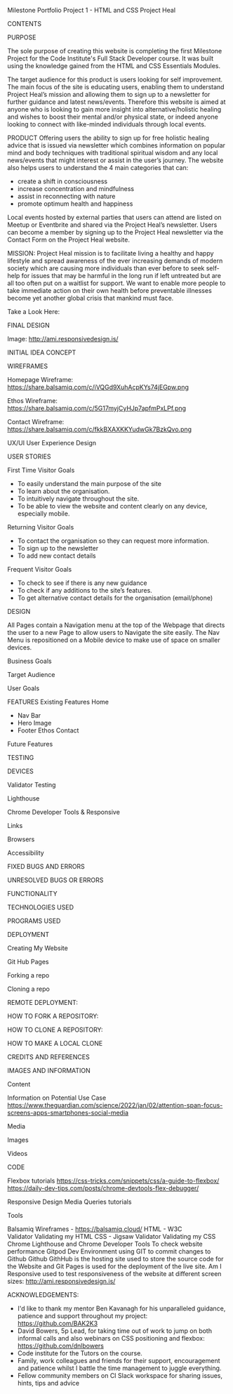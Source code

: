 Milestone Portfolio Project 1 - HTML and CSS
Project Heal

CONTENTS

PURPOSE

The sole purpose of creating this website is completing the first Milestone Project for the Code Institute's Full Stack Developer course. It was built using the knowledge gained from the HTML and CSS Essentials Modules.

The target audience for this product is users looking for self improvement. The main focus of the site is educating users, enabling them to understand Project Heal’s mission and allowing them to sign up to a newsletter for further guidance and latest news/events. Therefore this website is aimed at anyone who is looking to gain more insight into alternative/holistic healing and wishes to boost their mental and/or physical state, or indeed anyone looking to connect with like-minded individuals through local events. 

PRODUCT
Offering users the ability to sign up for free holistic healing advice that is issued via newsletter which combines information on popular mind and body techniques with traditional spiritual wisdom and any local news/events that might interest or assist in the user’s journey. The website also helps users to understand the 4 main categories that can:
- create a shift in consciousness
- increase concentration and mindfulness
- assist in reconnecting with nature
- promote optimum health and happiness

Local events hosted by external parties that users can attend are listed on Meetup or Eventbrite and shared via the Project Heal’s newsletter. Users can become a member by signing up to the Project Heal newsletter via the Contact Form on the Project Heal website. 

MISSION:
Project Heal mission is to facilitate living a healthy and happy lifestyle and spread awareness of the ever increasing demands of modern society which are causing more individuals than ever before to seek self-help for issues that may be harmful in the long run if left untreated but are all too often put on a waitlist for support. We want to enable more people to take immediate action on their own health before preventable illnesses become yet another global crisis that mankind must face. 


Take a Look Here: 

FINAL DESIGN

Image: http://ami.responsivedesign.is/

INITIAL IDEA CONCEPT

WIREFRAMES

Homepage Wireframe: https://share.balsamiq.com/c/iVQGd9XuhAcpKYs74jEGpw.png

Ethos Wireframe: https://share.balsamiq.com/c/5G17myjCyHJp7apfmPxLPf.png

Contact Wireframe: https://share.balsamiq.com/c/fkkBXAXKKYudwGk7BzkQvo.png

UX/UI User Experience Design

USER STORIES

First Time Visitor Goals
* To easily understand the main purpose of the site
* To learn about the organisation.
* To intuitively navigate throughout the site.
* To be able to view the website and content clearly on any device, especially mobile.

Returning Visitor Goals
* To contact the organisation so they can request more information.
* To sign up to the newsletter
* To add new contact details

Frequent Visitor Goals
* To check to see if there is any new guidance
* To check if any additions to the site’s features.
* To get alternative contact details for the organisation (email/phone)

DESIGN

All Pages contain a Navigation menu at the top of the Webpage that directs the user to a new Page to allow users to Navigate the site easily. The Nav Menu is repositioned on a Mobile device to make use of space on smaller devices.

Business Goals

Target Audience

User Goals

FEATURES
Existing Features
Home
- Nav Bar
- Hero Image
- Footer
Ethos
Contact

Future Features


TESTING


DEVICES


Validator Testing


Lighthouse

Chrome Developer Tools & Responsive

Links

Browsers



Accessibility


FIXED BUGS AND ERRORS

UNRESOLVED BUGS OR ERRORS

FUNCTIONALITY

TECHNOLOGIES USED

PROGRAMS USED

DEPLOYMENT

Creating My Website

Git Hub Pages

Forking a repo

Cloning a repo


REMOTE DEPLOYMENT:

HOW TO FORK A REPOSITORY:

HOW TO CLONE A REPOSITORY:

HOW TO MAKE A LOCAL CLONE


CREDITS AND REFERENCES

IMAGES AND INFORMATION


Content

Information on Potential Use Case
https://www.theguardian.com/science/2022/jan/02/attention-span-focus-screens-apps-smartphones-social-media

Media

Images

Videos

CODE


Flexbox tutorials
https://css-tricks.com/snippets/css/a-guide-to-flexbox/
https://daily-dev-tips.com/posts/chrome-devtools-flex-debugger/

Responsive Design Media Queries tutorials


Tools

Balsamiq Wireframes - https://balsamiq.cloud/
HTML - W3C Validator Validating my HTML
CSS - Jigsaw Validator Validating my CSS
Chrome Lighthouse and Chrome Developer Tools To check website performance
Gitpod Dev Environment using GIT to commit changes to Github
Github GithHub is the hosting site used to store the source code for the Website and Git Pages is used for the deployment of the live site.
Am I Responsive used to test responsiveness of the website at different screen sizes: http://ami.responsivedesign.is/

ACKNOWLEDGEMENTS:


* I'd like to thank my mentor Ben Kavanagh for his unparalleled guidance, patience and support throughout my project: https://github.com/BAK2K3
* David Bowers, 5p Lead, for taking time out of work to jump on both informal calls and also webinars on CSS positioning and flexbox: https://github.com/dnlbowers
* Code institute for the Tutors on the course.
* Family, work colleagues and friends for their support, encouragement and patience whilst I battle the time management to juggle everything.
* Fellow community members on CI Slack workspace for sharing issues, hints, tips and advice